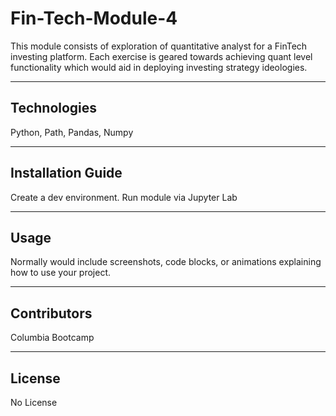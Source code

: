 # Fin-Tech-Module-4
This module consists of exploration of quantitative analyst for a FinTech investing platform.  Each exercise is geared towards achieving quant level functionality which would aid in deploying investing strategy ideologies.

---

## Technologies

Python, Path, Pandas, Numpy

---

## Installation Guide

Create a dev environment.  Run module via Jupyter Lab

---

## Usage

Normally would include screenshots, code blocks, or animations explaining how to use your project.


---

## Contributors

Columbia Bootcamp

---

## License

No License
